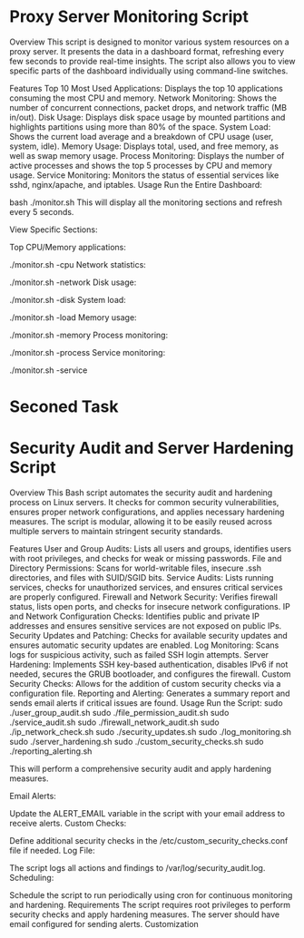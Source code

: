 # Proxy Server Monitoring Script
Overview
This script is designed to monitor various system resources on a proxy server. It presents the data in a dashboard format, refreshing every few seconds to provide real-time insights. The script also allows you to view specific parts of the dashboard individually using command-line switches.

Features
Top 10 Most Used Applications: Displays the top 10 applications consuming the most CPU and memory.
Network Monitoring: Shows the number of concurrent connections, packet drops, and network traffic (MB in/out).
Disk Usage: Displays disk space usage by mounted partitions and highlights partitions using more than 80% of the space.
System Load: Shows the current load average and a breakdown of CPU usage (user, system, idle).
Memory Usage: Displays total, used, and free memory, as well as swap memory usage.
Process Monitoring: Displays the number of active processes and shows the top 5 processes by CPU and memory usage.
Service Monitoring: Monitors the status of essential services like sshd, nginx/apache, and iptables.
Usage
Run the Entire Dashboard:

bash
./monitor.sh
This will display all the monitoring sections and refresh every 5 seconds.

View Specific Sections:

Top CPU/Memory applications:

./monitor.sh -cpu
Network statistics:

./monitor.sh -network
Disk usage:


./monitor.sh -disk
System load:

./monitor.sh -load
Memory usage:

./monitor.sh -memory
Process monitoring:

./monitor.sh -process
Service monitoring:

./monitor.sh -service

# Seconed Task 
# Security Audit and Server Hardening Script
Overview
This Bash script automates the security audit and hardening process on Linux servers. It checks for common security vulnerabilities, ensures proper network configurations, and applies necessary hardening measures. The script is modular, allowing it to be easily reused across multiple servers to maintain stringent security standards.

Features
User and Group Audits: Lists all users and groups, identifies users with root privileges, and checks for weak or missing passwords.
File and Directory Permissions: Scans for world-writable files, insecure .ssh directories, and files with SUID/SGID bits.
Service Audits: Lists running services, checks for unauthorized services, and ensures critical services are properly configured.
Firewall and Network Security: Verifies firewall status, lists open ports, and checks for insecure network configurations.
IP and Network Configuration Checks: Identifies public and private IP addresses and ensures sensitive services are not exposed on public IPs.
Security Updates and Patching: Checks for available security updates and ensures automatic security updates are enabled.
Log Monitoring: Scans logs for suspicious activity, such as failed SSH login attempts.
Server Hardening: Implements SSH key-based authentication, disables IPv6 if not needed, secures the GRUB bootloader, and configures the firewall.
Custom Security Checks: Allows for the addition of custom security checks via a configuration file.
Reporting and Alerting: Generates a summary report and sends email alerts if critical issues are found.
Usage
Run the Script:
sudo ./user_group_audit.sh
sudo ./file_permission_audit.sh
sudo ./service_audit.sh
sudo ./firewall_network_audit.sh
sudo ./ip_network_check.sh
sudo ./security_updates.sh
sudo ./log_monitoring.sh
sudo ./server_hardening.sh
sudo ./custom_security_checks.sh
sudo ./reporting_alerting.sh

This will perform a comprehensive security audit and apply hardening measures.

Email Alerts:

Update the ALERT_EMAIL variable in the script with your email address to receive alerts.
Custom Checks:

Define additional security checks in the /etc/custom_security_checks.conf file if needed.
Log File:

The script logs all actions and findings to /var/log/security_audit.log.
Scheduling:

Schedule the script to run periodically using cron for continuous monitoring and hardening.
Requirements
The script requires root privileges to perform security checks and apply hardening measures.
The server should have email configured for sending alerts.
Customization

